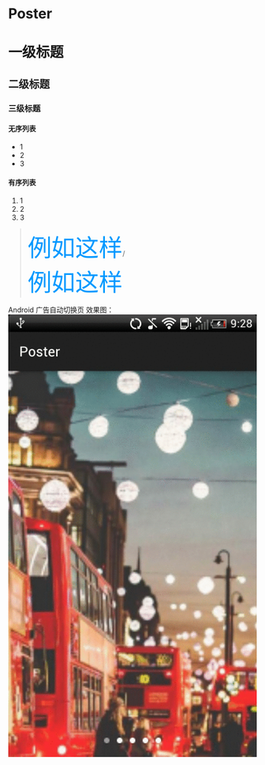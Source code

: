 # Poster
# 一级标题
## 二级标题
### 三级标题

#### 无序列表
* 1
* 2
* 3

#### 有序列表
1. 1
2. 2
3. 3

><font color=#0099ff size=12 face="黑体">例如这样</font>/</br>
<font color=#0099ff size=12 face="黑体">例如这样</font>


Android 广告自动切换页
效果图：<br>
![](https://github.com/beifengdelei/Poster/blob/master/images-folder/10000734754012.gif) 
